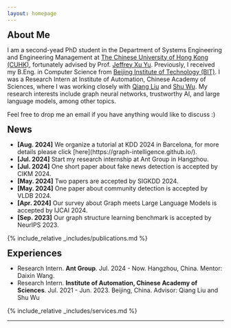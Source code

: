 ```yaml
---
layout: homepage
---
```


<!-- ## Biography -->

<h2 id="aboutme" style="margin: 2px 0px 0px;">About Me</h2>

I am a second-yead PhD student in the Department of Systems Engineering and Engineering Management at [The Chinese University of Hong Kong (CUHK)](https://www.cuhk.edu.hk/chinese/index.html), fortunately advised by Prof. [Jeffrey Xu Yu](https://www.se.cuhk.edu.hk/people/academic-staff/prof-yu-xu-jeffrey/). Previously, I received my B.Eng. in Computer Science from [Beijing Institute of Technology (BIT)](https://www.bit.edu.cn/). I was a Research Intern at Institute of Automation, Chinese Academy of Sciences, where I was working closely with [Qiang Liu](https://john-qiangliu.tech/) and [Shu Wu](https://people.ucas.ac.cn/~shuwu). My research interests include graph neural networks, trustworthy AI, and large language models, among other topics.

Feel free to drop me an email if you have anything would like to discuss :)

<h2 id="news" style="margin: 2px 0px 0px;">News</h2>

<ul>
  <li><strong>[Aug. 2024]</strong> We organize a tutorial at KDD 2024 in Barcelona, for more details please click [here](https://graph-intelligence.github.io/).</li>
  <li><strong>[Jul. 2024]</strong> Start my research internship at Ant Group in Hangzhou.</li>
  <li><strong>[Jul. 2024]</strong> One short paper about fake news detection is accepted by CIKM 2024.</li>
  <li><strong>[May. 2024]</strong> Two papers are accepted by SIGKDD 2024.</li>
  <li><strong>[May. 2024]</strong> One paper about community detection is accepted by VLDB 2024.</li>
  <li><strong>[Apr. 2024]</strong> Our survey about Graph meets Large Language Models is accepted by IJCAI 2024.</li>
  <li><strong>[Sep. 2023]</strong> Our graph structure learning benchmark is accepted by NeurIPS 2023.</li>
</ul>

<!-- My research interests include -->

<!-- <!-- * **Psychology of Language Models**: understanding how large language models develope reasoning capabilities and  -->

<!-- * **Generalization**: 

* **Applications**:  -->


{% include_relative _includes/publications.md %}

<h2 id="experience" style="margin: 2px 0px 0px;">Experiences</h2>

<ul>
  <li>Research Intern. <strong>Ant Group</strong>. Jul. 2024 - Now. Hangzhou, China. Mentor: Daixin Wang.</li>
  <li>Research Intern. <strong>Institute of Automation, Chinese Academy of Sciences</strong>. Jul. 2021 - Jun. 2023. Beijing, China. Advisor: Qiang Liu and Shu Wu</li>
</ul>

{% include_relative _includes/services.md %}


---
<div style="width: 40%; margin: 0 auto;">
<script type="text/javascript" id="clustrmaps" src="//clustrmaps.com/map_v2.js?d=8MJ4aEEf-KcwZje3zPu4G4P06CTw37UHKD4bJNP545c&cl=ffffff&w=a"></script>
</div>
